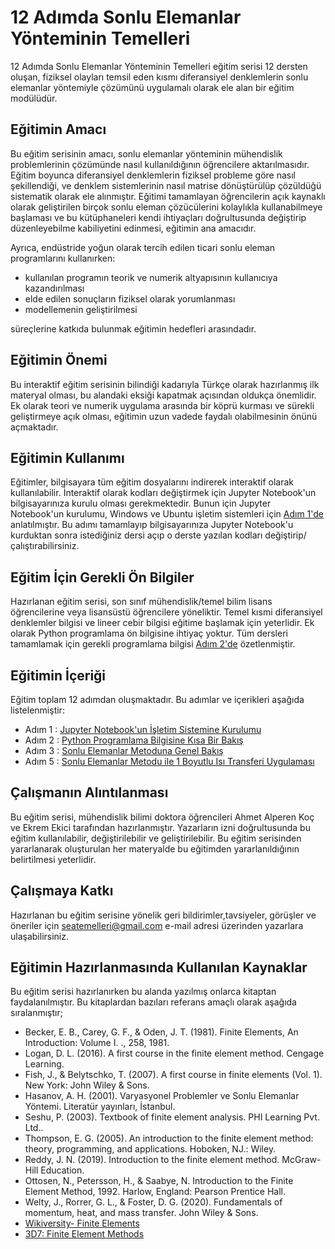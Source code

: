 # 12 Adımda Sonlu Elemanlar Yönteminin Temelleri

12 Adımda Sonlu Elemanlar Yönteminin Temelleri eğitim serisi 12 dersten oluşan, fiziksel olayları temsil eden kısmı diferansiyel denklemlerin sonlu elemanlar yöntemiyle çözümünü uygulamalı olarak ele alan bir eğitim modülüdür.

## Eğitimin Amacı

Bu eğitim serisinin amacı, sonlu elemanlar yönteminin mühendislik problemlerinin çözümünde nasıl kullanıldığının öğrencilere aktarılmasıdır. Eğitim boyunca diferansiyel denklemlerin fiziksel probleme göre nasıl şekillendiği, ve denklem sistemlerinin nasıl matrise dönüştürülüp çözüldüğü sistematik olarak ele alınmıştır. Eğitimi tamamlayan öğrencilerin açık kaynaklı olarak geliştirilen birçok sonlu eleman çözücülerini kolaylıkla kullanabilmeye başlaması ve bu kütüphaneleri kendi ihtiyaçları doğrultusunda değiştirip düzenleyebilme kabiliyetini edinmesi, eğitimin ana amacıdır. 

Ayrıca, endüstride yoğun olarak tercih edilen ticari sonlu eleman programlarını kullanırken:

- kullanılan programın teorik ve numerik altyapısının kullanıcıya kazandırılması
- elde edilen sonuçların fiziksel olarak yorumlanması
- modellemenin geliştirilmesi 

süreçlerine katkıda bulunmak eğitimin hedefleri arasındadır. 

## Eğitimin Önemi

Bu interaktif eğitim serisinin bilindiği kadarıyla Türkçe olarak hazırlanmış ilk materyal olması, bu alandaki eksiği kapatmak açısından oldukça önemlidir. Ek olarak teori ve numerik uygulama arasında bir köprü kurması ve sürekli geliştirmeye açık olması, eğitimin uzun vadede faydalı olabilmesinin önünü açmaktadır. 

## Eğitimin Kullanımı

Eğitimler, bilgisayara tüm eğitim dosyalarını indirerek interaktif olarak kullanılabilir. İnteraktif olarak kodları değiştirmek için Jupyter Notebook'un bilgisayarınıza kurulu olması gerekmektedir. Bunun için Jupyter Notebook'un kurulumu, Windows ve Ubuntu işletim sistemleri için [Adım 1'de](https://github.com/ekremekc/SEA-Temelleri/blob/main/Dersler/1_JupyterNotebookKurulum.ipynb) anlatılmıştır. Bu adımı tamamlayıp bilgisayarınıza Jupyter Notebook'u kurduktan sonra istediğiniz dersi açıp o derste yazılan kodları değiştirip/çalıştırabilirsiniz. 

## Eğitim İçin Gerekli Ön Bilgiler

Hazırlanan eğitim serisi, son sınıf mühendislik/temel bilim lisans öğrencilerine veya lisansüstü öğrencilere yöneliktir. Temel kısmi diferansiyel denklemler bilgisi ve lineer cebir bilgisi eğitime başlamak için yeterlidir. Ek olarak Python programlama ön bilgisine ihtiyaç yoktur. Tüm dersleri tamamlamak için gerekli programlama bilgisi [Adım 2'de](https://github.com/ekremekc/SEA-Temelleri/blob/main/Dersler/2_PythonGiris.ipynb) özetlenmiştir.   

## Eğitimin İçeriği

Eğitim toplam 12 adımdan oluşmaktadır. Bu adımlar ve içerikleri aşağıda listelenmiştir:

- Adım 1 : [Jupyter Notebook'un İşletim Sistemine Kurulumu](https://github.com/ekremekc/SEA-Temelleri/blob/main/Dersler/1_JupyterNotebookKurulum.ipynb) 
- Adım 2 : [Python Programlama Bilgisine Kısa Bir Bakış](https://github.com/ekremekc/SEA-Temelleri/blob/main/Dersler/2_PythonGiris.ipynb) 
- Adım 3 : [Sonlu Elemanlar Metoduna Genel Bakış](https://github.com/ekremekc/SEA-Temelleri/blob/main/Dersler/3_Sonlu_Elemanlar_Metodu_Genel_Bakis.ipynb) 
- Adım 5 : [Sonlu Elemanlar Metodu ile 1 Boyutlu Isı Transferi Uygulaması](https://github.com/seatemelleri/SEA-Temelleri/blob/main/Dersler/5_Isi_Denklemi_1B.ipynb) 

## Çalışmanın Alıntılanması

Bu eğitim serisi, mühendislik bilimi doktora öğrencileri Ahmet Alperen Koç ve Ekrem Ekici tarafından hazırlanmıştır. Yazarların izni doğrultusunda bu eğitim kullanılabilir, değiştirilebilir ve geliştirilebilir. Bu eğitim serisinden yararlanarak oluşturulan her materyalde bu eğitimden yararlanıldığının belirtilmesi yeterlidir.

## Çalışmaya Katkı

Hazırlanan bu eğitim serisine yönelik geri bildirimler,tavsiyeler, görüşler ve öneriler için <a href="mailto:seatemelleri@gmail.com">seatemelleri@gmail.com</a> e-mail adresi üzerinden yazarlara ulaşabilirsiniz.  

## Eğitimin Hazırlanmasında Kullanılan Kaynaklar

Bu eğitim serisi hazırlanırken bu alanda yazılmış onlarca kitaptan faydalanılmıştır. Bu kitaplardan bazıları referans amaçlı olarak aşağıda sıralanmıştır;

- Becker, E. B., Carey, G. F., & Oden, J. T. (1981). Finite Elements, An Introduction: Volume I. ., 258, 1981.
- Logan, D. L. (2016). A first course in the finite element method. Cengage Learning.
- Fish, J., & Belytschko, T. (2007). A first course in finite elements (Vol. 1). New York: John Wiley & Sons.
- Hasanov, A. H. (2001). Varyasyonel Problemler ve Sonlu Elemanlar Yöntemi. Literatür yayınları, İstanbul.
- Seshu, P. (2003). Textbook of finite element analysis. PHI Learning Pvt. Ltd..
- Thompson, E. G. (2005). An introduction to the finite element method: theory, programming, and applications. Hoboken, NJ.: Wiley.
- Reddy, J. N. (2019). Introduction to the finite element method. McGraw-Hill Education.
- Ottosen, N., Petersson, H., & Saabye, N. Introduction to the Finite Element Method, 1992. Harlow, England: Pearson Prentice Hall.
- Welty, J., Rorrer, G. L., & Foster, D. G. (2020). Fundamentals of momentum, heat, and mass transfer. John Wiley & Sons.
- [Wikiversity- Finite Elements](https://en.wikiversity.org/wiki/Finite_elements) 
- [3D7: Finite Element Methods](https://github.com/garth-wells/notebooks-3D7)

